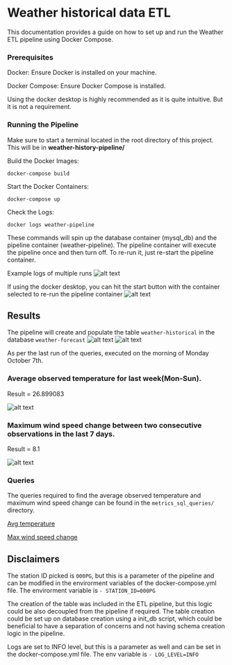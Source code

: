 # Weather historical data ETL 
This documentation provides a guide on how to set up and run the Weather ETL pipeline using Docker Compose.

### Prerequisites
Docker: Ensure Docker is installed on your machine.

Docker Compose: Ensure Docker Compose is installed.

Using the docker desktop is highly recommended as it is quite intuitive. But it is not a requirement.

### Running the Pipeline
Make sure to start a terminal located in the root directory of this project. This will be in **weather-history-pipeline/**

Build the Docker Images:

```docker-compose build```

Start the Docker Containers:

```docker-compose up```

Check the Logs:

```docker logs weather-pipeline```

These commands will spin up the database container (mysql_db) and the pipeline container (weather-pipeline). The pipeline container will execute the pipeline once and then turn off. To re-run it, just re-start the pipeline container.

Example logs of multiple runs
![alt text](image-2.png)

If using the docker desktop, you can hit the start button with the container selected to re-run the pipeline container
![alt text](image-3.png)

## Results
The pipeline will create and populate the table `weather-historical` in the database `weather-forecast`
![alt text](image.png)
![alt text](image-1.png)

As per the last run of the queries, executed on the morning of Monday October 7th.
### Average observed temperature for last week(Mon-Sun). 
Result = 26.899083

![alt text](image-4.png)

### Maximum wind speed change between two consecutive observations in the last 7 days.
Result = 8.1

![alt text](image-5.png)

### Queries
The queries required to find the average observed temperature and maximum wind speed change can be found in the `metrics_sql_queries/` directory. 

[Avg temperature](metrics_sql_queries/avg_temperature.sql)

[Max wind speed change](metrics_sql_queries/max_wind_speed_change.sql)


## Disclaimers
The station ID picked is `000PG`, but this is a parameter of the pipeline and can be modified in the envirorment variables of the docker-compose.yml file. The envirorment variable is `- STATION_ID=000PG`

The creation of the table was included in the ETL pipeline, but this logic could be also decoupled from the pipeline if required. The table creation could be set up on database creation using a init_db script, which could be beneficial to have a separation of concerns and not having schema creation logic in the pipeline. 

Logs are set to INFO level, but this is a parameter as well and can be set in the docker-compose.yml file. The env variable is `- LOG_LEVEL=INFO `